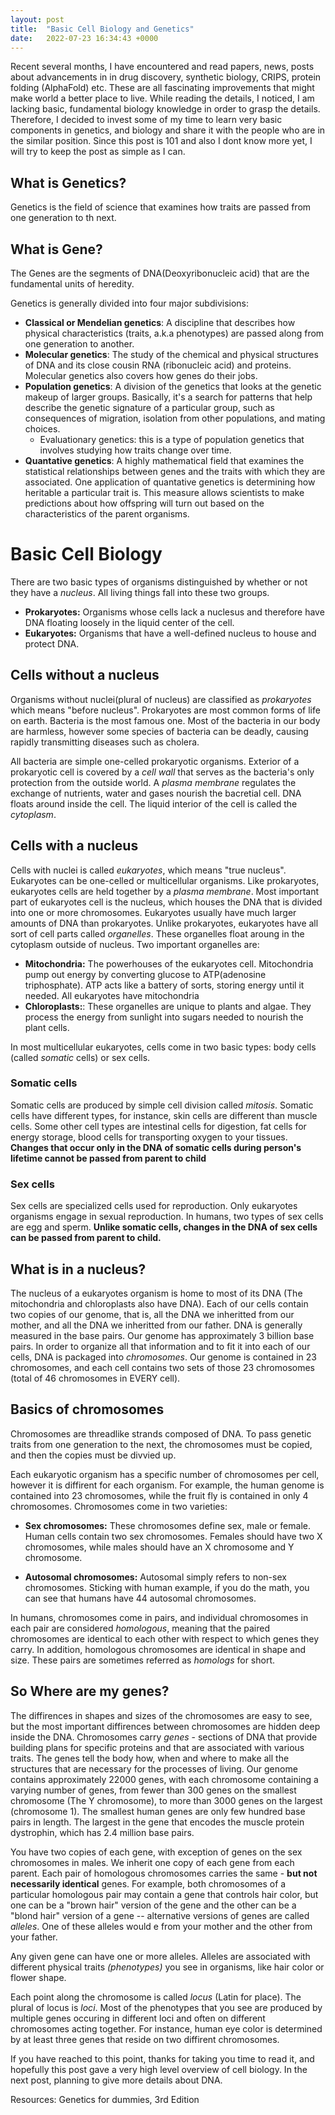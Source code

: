 ```yaml
---
layout: post
title:  "Basic Cell Biology and Genetics"
date:   2022-07-23 16:34:43 +0000
---
```


Recent several months, I have encountered and read papers, news, posts about advancements in in drug discovery, synthetic biology, CRIPS, protein folding (AlphaFold) etc. These are all fascinating improvements that might make world a better place to live. While reading the details, I noticed, I am lacking basic, fundamental biology knowledge in order to grasp the details. Therefore, I decided to invest some of my time to learn very basic components in genetics, and biology and share it with the people who are in the similar position. 
Since this post is 101 and also I dont know more yet, I will try to keep the post as simple as I can.

## What is Genetics?
Genetics is the field of science that examines how traits are passed from one generation to th next. 

## What is Gene?
The Genes are the segments of DNA(Deoxyribonucleic acid) that are the fundamental units of heredity.

Genetics is generally divided into four major subdivisions:
  - **Classical or Mendelian genetics**: A discipline that describes how physical characteristics (traits, a.k.a phenotypes) are passed along from one generation to another.
  - **Molecular genetics**: The study of the chemical and physical structures of DNA and its close cousin RNA (ribonucleic acid) and proteins. Molecular genetics also covers how genes do their jobs.  
  - **Population genetics**: A division of the genetics that looks at the genetic makeup of larger groups. Basically, it's a search for patterns that help describe the genetic signature of a particular group, such as consequences of migration, isolation from other populations, and mating choices. 
	* Evaluationary genetics: this is a type of population genetics that involves studying how traits change over time. 
  - **Quantative genetics**: A highly mathematical field that examines the statistical relationships between genes and the traits with which they are associated. One application of quantative genetics is determining how heritable a particular trait is. This measure allows scientists to make predictions about how offspring will turn out based on the characteristics of the parent organisms. 

# Basic Cell Biology

There are two basic types of organisms distinguished by whether or not they have a *nucleus*. All living things fall into these two groups. 

 - **Prokaryotes:** Organisms whose cells lack a nuclesus and therefore have DNA floating loosely in the liquid center of the cell. 
 - **Eukaryotes:** Organisms that have a well-defined nucleus to house and protect DNA.

## Cells without a nucleus
Organisms without nuclei(plural of nucleus) are classified as *prokaryotes* which means "before nucleus". Prokaryotes are most common forms of life on earth. Bacteria is the most famous one. Most of the bacteria in our body are harmless, however some species of bacteria can be deadly, causing rapidly transmitting diseases such as cholera. 

All bacteria are simple one-celled prokaryotic organisms. 
Exterior of a prokaryotic cell is covered by a *cell wall* that serves as the bacteria's only protection from the outside world. A *plasma membrane* regulates the exchange of nutrients, water and gases nourish the bacretial cell. DNA floats around inside the cell. The liquid interior of the cell is called the *cytoplasm*.  

## Cells with a nucleus
Cells with nuclei is called *eukaryotes*, which means "true nucleus". Eukaryotes can be one-celled or multicellular organisms. Like prokaryotes, eukaryotes cells are held together by a *plasma membrane*. Most important part of eukaryotes cell is the nucleus, which houses the DNA that is divided into one or more chromosomes. Eukaryotes usually have much larger amounts of DNA than prokaryotes. Unlike prokaryotes, eukaryotes have all sort of cell parts called *organelles*. These organelles float aroung in the cytoplasm outside of nucleus. Two important organelles are:

  - **Mitochondria:** The powerhouses of the eukaryotes cell. Mitochondria pump out energy by converting glucose to ATP(adenosine triphosphate). ATP acts like a battery of sorts, storing energy until it needed. All eukaryotes have mitochondria
  - **Chloroplasts:**: These organelles are unique to plants and algae. They process the energy from sunlight into sugars needed to nourish the plant cells.


In most multicellular eukaryotes, cells come in two basic types: body cells (called *somatic* cells) or sex cells. 

### Somatic cells
Somatic cells are produced by simple cell division called *mitosis*. Somatic cells have different types, for instance, skin cells are different than muscle cells. Some other cell types are intestinal cells for digestion, fat cells for energy storage, blood cells for transporting oxygen to your tissues. **Changes that occur only in the DNA of somatic cells during person's lifetime cannot be passed from parent to child**

### Sex cells
Sex cells are specialized cells used for reproduction. Only eukaryotes organisms engage in sexual reproduction. In humans, two types of sex cells are egg and sperm. **Unlike somatic cells, changes in the DNA of sex cells can be passed from parent to child.**

## What is in a nucleus?

The nucleus of a eukaryotes organism is home to most of its DNA (The mitochondria and chloroplasts also have DNA). Each of our cells contain two copies of our genome, that is, all the DNA we inheritted from our mother, and all the DNA we inheritted from our father. DNA is generally measured in the base pairs. Our genome has approximately 3 billion base pairs. In order to organize all that information and to fit it into each of our cells, DNA is packaged into *chromosomes*. Our genome is contained in 23 chromosomes, and each cell contains two sets of those 23 chromosomes (total of 46 chromosomes in EVERY cell).

## Basics of chromosomes

Chromosomes are threadlike strands composed of DNA. To pass genetic traits from one generation to the next, the chromosomes must be copied, and then the copies must be divvied up. 

Each eukaryotic organism has a specific number of chromosomes per cell, however it is diffirent for each organism. For example, the human genome is contained into 23 chromosomes, while the fruit fly is contained in only 4 chromosomes. Chromosomes come in two varieties:

 - **Sex chromosomes:** These chromosomes define sex, male or female. Human cells contain two sex chromosomes. Females should have two X chromosomes, while males should have an X chromosome and Y chromosome. 

 - **Autosomal chromosomes:** Autosomal  simply refers to non-sex chromosomes. Sticking with human example, if you do the math, you can see that humans have 44 autosomal chromosomes.

In humans, chromosomes come in pairs, and individual chromosomes in each pair are considered *homologous*, meaning that the paired chromosomes are identical to each other with respect to which genes they carry. In addition, homologous chromosomes are identical in shape and size. These pairs are sometimes referred as *homologs* for short. 


## So Where are my genes?
The diffirences in shapes and sizes of the chromosomes are easy to see, but the most important diffirences between chromosomes are hidden deep inside the DNA. Chromosomes carry *genes* - sections of DNA that provide building plans for specific proteins and that are associated with various traits. The genes tell the body how, when and where to make all the structures that are necessary for the processes of living. Our genome contains approximately 22000 genes, with each chromosome containing a varying number of genes, from fewer than 300 genes on the smallest chromosome (The Y chromosome), to more than 3000 genes on the largest (chromosome 1). The smallest human genes are only few hundred base pairs in length. The largest in the gene that encodes the muscle protein dystrophin, which has 2.4 million base pairs. 

You have two copies of each gene, with exception of genes on the sex chromosomes in males. We inherit one copy of each gene from each parent. Each pair of homologous chromosomes carries the same - **but not necessarily identical** genes. For example, both chromosomes of a particular homologous pair may contain a gene that controls hair color, but one can be a "brown hair" version of the gene and the other can be a "blond hair" version of a gene -- alternative versions of genes are called *alleles*. One of these alleles would e from your mother and the other from your father. 

Any given gene can have one or more alleles. Alleles are associated with different physical traits *(phenotypes)* you see in organisms, like hair color or flower shape. 

Each point along the chromosome is called *locus* (Latin for place). The plural of locus is *loci*. Most of the phenotypes that you see are produced by multiple genes occuring in different loci and often on different chromosomes acting together. For instance, human eye color is determined by at least three genes that reside on two diffirent chromosomes.

If you have reached to this point, thanks for taking you time to read it, and hopefully this post gave a very high level overview of cell biology. In the next post, planning to give more details about DNA. 


Resources:
Genetics for dummies, 3rd Edition
